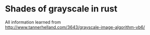 # Shades of grayscale in rust


All information learned from
http://www.tannerhelland.com/3643/grayscale-image-algorithm-vb6/
